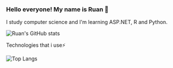 ### Hello everyone! My name is Ruan 👋
I study computer science and I'm learning ASP.NET, R and Python.

![Ruan's GitHub stats](https://github-readme-stats.vercel.app/api?username=RuanPabloCR&show_icons=true&theme=radical)

Technologies that i use⚡

![Top Langs](https://github-readme-stats.vercel.app/api/top-langs/?username=RuanPabloCR&layout=compact)
<!--
**RuanPabloCR/RuanPabloCR** is a ✨ _special_ ✨ repository because its `README.md` (this file) appears on your GitHub profile.

Here are some ideas to get you started:

- 🔭 I’m currently working on ...
- 🌱 I’m currently learning ...
- 👯 I’m looking to collaborate on ...
- 🤔 I’m looking for help with ...
- 💬 Ask me about ...
- 📫 How to reach me: ...
- 😄 Pronouns: ...
- ⚡ Fun fact: ...
-->
